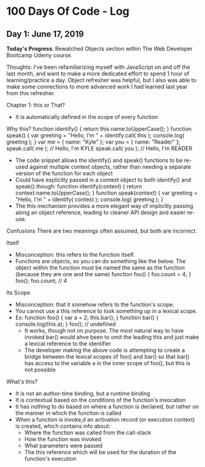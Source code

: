 # 100 Days Of Code - Log

## Day 1: June 17, 2019

**Today's Progress**: Rewatched Objects section within The Web Developer Bootcamp Udemy course.

Thoughts: I've been refamiliarizing myself with JavaScript on and off the last month, and want to make a more dedicated effort to spend 1 hour of learning/practice a day. Object refresher was helpful, but I also was able to make some connections to more advanced work I had learned last year from this refresher.


Chapter 1: this or That?
- It is automatically defined in the scope of every function

Why this?
function identify() {
	return this.name.toUpperCase();
}
function speak() {
	var greeting = "Hello, I'm " + identify.call( this );
	console.log( greeting );
}
var me = {
	name: "Kyle"
};
var you = {
	name: "Reader"
};
speak.call( me ); // Hello, I'm KYLE
speak.call( you ); // Hello, I'm READER
- The code snippet allows the identify() and speak() functions to be re-used against multiple context objects, rather than needing a separate version of the function for each object
- Could have explicitly passed in a context object to both identify() and speak() though:
function identify(context) {
	return context.name.toUpperCase();
}
function speak(context) {
	var greeting = "Hello, I'm " + identify( context );
	console.log( greeting );
}
- The this mechanism provides a more elegant way of implicitly passing along an object reference, leading to cleaner API design and easier re-use.

Confusions
There are two meanings often assumed, but both are incorrect.

Itself
- Misconception: this refers to the function itself.
- Functions are objects, so you can do something like the below. The object within the function must be named the same as the function (because they are one and the same)
  function foo() {
    foo.count = 4;
  }
  foo();
  foo.count; // 4

Its Scope
- Misconception: that it somehow refers to the function's scope.
- You cannot use a this reference to look something up in a lexical scope.
- Ex:
  function foo() {
    var a = 2;
    this.bar();
  }
  function bar() {
    console.log(this.a);
  }
  foo(); // undefined
    - It works, though not on purpose. The most natural way to have invoked bar() would ahve been to omit the leading this and just make a lexical reference to the identifier
    - The developer making the above code is attempting to create a bridge between the lexical scopes of foo() and bar() so that bar() has access to the variable a in the inner scope of foo(), but this is not possible

What's this?
- It is not an author-time binding, but a runtime binding
- It is contextual based on the conditions of the function's invocation
- It has nothing to do based on where a function is declared, but rather on the manner in which the function is called
- When a function is invoke,d an activation record (or execution context) is created, which contains info about:
  - Where the function was called from the call-stack
  - How the function was invoked
  - What parameters were passed
  - The this reference which will be used for the duration of the function's execution
